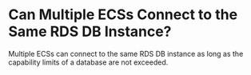 # Can Multiple ECSs Connect to the Same RDS DB Instance?<a name="rds_faq_0013"></a>

Multiple ECSs can connect to the same RDS DB instance as long as the capability limits of a database are not exceeded.

